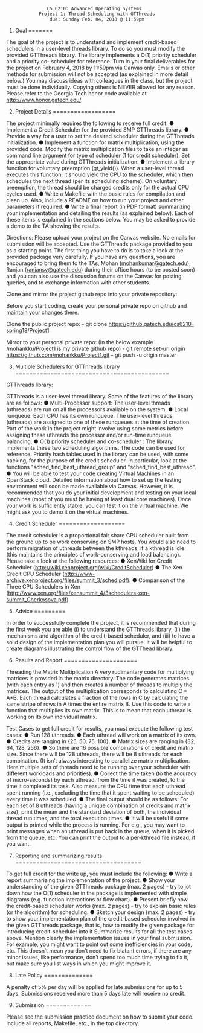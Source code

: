                    CS 6210: Advanced Operating Systems
                Project 1: Thread Scheduling with GTThreads
                    due: Sunday Feb. 04, 2018 @ 11:59pm

1. Goal
=======

The goal of the project is to understand and implement credit-based schedulers
in a user-level threads library. To do so you must modify the provided GTThreads
library. The library implements a O(1) priority scheduler and a priority co-
scheduler for reference.
Turn in your final deliverables for the project on February 4, 2018 by 11:59pm
via Canvas only. Emails or other methods for submission will not be accepted
(as explained in more detail below.)
You may discuss ideas with colleagues in the class, but the project must be done
individually. Copying others is NEVER allowed for any reason. Please refer to
the Georgia Tech honor code available at http://www.honor.gatech.edu/.

2. Project Details
==================

The project minimally requires the following to receive full credit:
● Implement a Credit Scheduler for the provided SMP GTThreads library.
● Provide a way for a user to set the desired scheduler during the GTThreads
initialization.
● Implement a function for matrix multiplication, using the provided code.
Modify the matrix multiplication files to take an integer as command line
argument for type of scheduler (1 for credit scheduler). Set the appropriate
value during GTThreads initialization.
● Implement a library function for voluntary preemption (gt_yield()). When a
user-level thread executes this function, it should yield the CPU to the
scheduler, which then schedules the next thread (per its scheduling scheme).
On voluntary preemption, the thread should be charged credits only for the
actual CPU cycles used.
● Write a Makefile with the basic rules for compilation and clean up. Also,
include a README on how to run your project and other parameters if
required.
● Write a final report (in PDF format) summarizing your implementation and
detailing the results (as explained below).
Each of these items is explained in the sections below. You may be asked to
provide a demo to the TA showing the results.

Directions:
Please upload your project on the Canvas website. No emails for submission will
be accepted. Use the GTThreads package provided to you as a starting point. The
first thing you have to do is to take a look at the provided package very
carefully. If you have any questions, you are encouraged to bring them to the
TAs, Mohan (mohankumar@gatech.edu), Ranjan (ranjansv@gatech.edu) during
their office hours (to be posted soon) and you can also use the discussion
forums on the Canvas for posting queries, and to exchange information with other
students.

Clone and mirror the project github repo into your private repository:

Before you start coding, create your personal private repo on github and
maintain your changes there.

Clone the public project repo:
       - git clone https://github.gatech.edu/cs6210-spring18/Project1

Mirror to your personal private repo:
       (In the below example /mohankku/Project1 is my private github repo)
       - git remote set-url origin https://github.com/mohankku/Project1.git
       - git push -u origin master

3. Multiple Schedulers for GTThreads library
============================================

GTThreads library:

GTThreads is a user-level thread library. Some of the features of the library
are as follows:
● Multi-Processor support: The user-level threads (uthreads) are run on all the
processors available on the system.
● Local runqueue: Each CPU has its own runqueue. The user-level threads
(uthreads) are assigned to one of these runqueues at the time of creation.
Part of the work in the project might involve using some metrics before
assigning these uthreads the processor and/or run-time runqueue balancing.
● O(1) priority scheduler and co-scheduler : The library implements these two
scheduling algorithms. The code can be used for reference. Priority hash
tables used in the library can be used, with some hacking, for the purpose of
the credit scheduler. In particular, look at the functions
"sched_find_best_uthread_group" and "sched_find_best_uthread".
● You will be able to test your code creating Virtual Machines in an OpenStack
cloud. Detailed information about how to set up the testing environment will
soon be made available via Canvas. However, it is recommended that you
do your initial development and testing on your local machines (most of you
must be having at least dual core machines). Once your work is sufficiently
stable, you can test it on the virtual machine. We might ask you to demo it on
the virtual machines.

4. Credit Scheduler
===================

The credit scheduler is a proportional fair share CPU scheduler built from the
ground up to be work conserving on SMP hosts. You would also need to perform
migration of uthreads between the kthreads, if a kthread is idle (this maintains
the principles of work-conserving and load balancing). Please take a look at the
following resources:
● XenWiki for Credit Scheduler
  (http://wiki.xenproject.org/wiki/CreditScheduler)
● The Xen Credit CPU Scheduler
  (http://www-archive.xenproject.org/files/summit_3/sched.pdf).
● Comparison of the Three CPU Schedulers in Xen
  (http://www.xen.org/files/xensummit_4/3schedulers-xen-summit_Cherkosova.pdf).

5. Advice
=========

In order to successfully complete the project, it is recommended that during the
first week you are able (i) to understand the GTThreads library, (ii) the
mechanisms and algorithm of the credit-based scheduler, and (iii) to have a
solid design of the implementation plan you will pursue. It will be helpful to
create diagrams illustrating the control flow of the GTThead library.

6. Results and Report
=====================

Threading the Matrix Multiplication
A very rudimentary code for multiplying matrices is provided in the matrix
directory. The code generates matrices (with each entry as 1) and then creates a
number of threads to multiply the matrices. The output of the multiplication
corresponds to calculating C = A*B. Each thread calculates a fraction of the
rows in C by calculating the same stripe of rows in A times the entire matrix B.
Use this code to write a function that multiplies its own matrix. This is to
mean that each uthread is working on its own individual matrix.

Test Cases to get full credit for results, you must execute the following test
cases:
● Run 128 uthreads.
● Each uthread will work on a matrix of its own.
● Credits are ranging in {25, 50, 75, 100}.
● Matrix sizes are ranging in {32, 64, 128, 256}.
● So there are 16 possible combinations of credit and matrix size. Since there
will be 128 uthreads, there will be 8 uthreads for each combination. (It isn’t
always interesting to parallelize matrix multiplication. Here multiple sets of
threads need to be running over your scheduler with different workloads
and priorities).
● Collect the time taken (to the accuracy of micro-seconds) by each uthread,
from the time it was created, to the time it completed its task. Also measure
the CPU time that each uthread spent running (i.e., excluding the time that it
spent waiting to be scheduled) every time it was scheduled.
● The final output should be as follows: For each set of 8 uthreads (having a
unique combination of credits and matrix size), print the mean and the
standard deviation of both, the individual thread run times, and the total
execution times.
● It will be useful if some output is printed while the process is running. For
e.g., you may want to print messages when an uthread is put back in the
queue, when it is picked from the queue, etc. You can print the output to a
per-kthread file instead, if you want.

7. Reporting and summarizing results
====================================

To get full credit for the write up, you must include the following:
● Write a report summarizing the implementation of the project.
● Show your understanding of the given GTThreads package (max. 2 pages) -
try to jot down how the O(1) scheduler in the package is implemented with
simple diagrams (e.g. function interactions or flow chart).
● Present briefly how the credit-based scheduler works (max. 2 pages) - try to
explain basic rules (or the algorithm) for scheduling.
● Sketch your design (max. 2 pages) - try to show your implementation plan of
the credit-based scheduler involved in the given GTThreads package, that is,
how to modify the given package for introducing credit-scheduler into it
Summarize results for all the test cases above.
Mention clearly the implementation issues in your final submission. For
example, you might want to point out some inefficiencies in your code, etc.
This doesn’t mean you don’t need to fix blatant errors, if there are any minor
issues, like performance, don’t spend too much time trying to fix it, but make
sure you list ways in which you might improve it.

8. Late Policy
==============

A penalty of 5% per day will be applied for late submissions for up to 5 days.
Submissions received more than 5 days late will receive no credit.

9. Submission
=============

Please see the submission practice document on how to submit your code. Include
all reports, Makefile, etc., in the top directory.